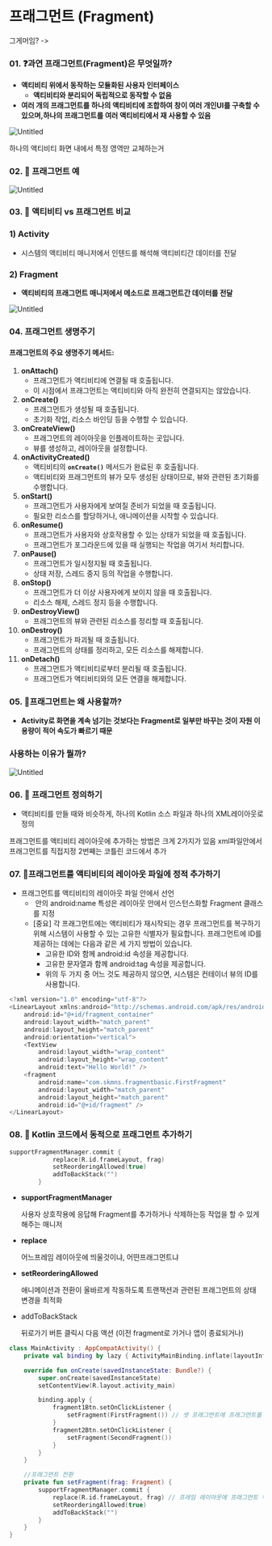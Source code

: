 프래그먼트 (Fragment)
=
그게머임?
->
### 01. ❓과연 프래그먼트(Fragment)은 무엇일까?

- **액티비티 위에서 동작하는 모듈화된 사용자 인터페이스**
    - **액티비티와 분리되어 독립적으로 동작할 수 없음**
- **여러 개의 프래그먼트를 하나의 액티비티에 조합하여 창이 여러 개인UI를 구축할 수 있으며,하나의 프래그먼트를 여러 액티비티에서 재 사용할 수 있음**

![Untitled](https://s3-us-west-2.amazonaws.com/secure.notion-static.com/2c4244ab-fa01-4899-85ed-41f29f12ff94/Untitled.png)

하나의 액티비티 화면 내에서 특정 영역만 교체하는거

### 02. 🤗 프래그먼트 예

![Untitled](https://s3-us-west-2.amazonaws.com/secure.notion-static.com/3bc649ac-a2b4-4876-a28d-64cb2e68c950/Untitled.png)

### 03. 🤗 액티비티 vs 프래그먼트 비교

### 1) Activity
- 시스템의 액티비티 매니저에서 인텐드를 해석해 액티비티간 데이터를 전달
### **2) Fragment**

- **액티비티의 프래그먼트 매니저에서 메소드로 프래그먼트간 데이터를 전달**

![Untitled](https://s3-us-west-2.amazonaws.com/secure.notion-static.com/bf5ec753-20b0-4ce2-855a-3077e47edb11/Untitled.png)

### 04.  프래그먼트 생명주기
#### **프래그먼트의 주요 생명주기 메서드:**

1. **onAttach()**
    - 프래그먼트가 액티비티에 연결될 때 호출됩니다.
    - 이 시점에서 프래그먼트는 액티비티와 아직 완전히 연결되지는 않았습니다.
2. **onCreate()**
    - 프래그먼트가 생성될 때 호출됩니다.
    - 초기화 작업, 리소스 바인딩 등을 수행할 수 있습니다.
3. **onCreateView()**
    - 프래그먼트의 레이아웃을 인플레이트하는 곳입니다.
    - 뷰를 생성하고, 레이아웃을 설정합니다.
4. **onActivityCreated()**
    - 액티비티의 **`onCreate()`** 메서드가 완료된 후 호출됩니다.
    - 액티비티와 프래그먼트의 뷰가 모두 생성된 상태이므로, 뷰와 관련된 초기화를 수행합니다.
5. **onStart()**
    - 프래그먼트가 사용자에게 보여질 준비가 되었을 때 호출됩니다.
    - 필요한 리소스를 할당하거나, 애니메이션을 시작할 수 있습니다.
6. **onResume()**
    - 프래그먼트가 사용자와 상호작용할 수 있는 상태가 되었을 때 호출됩니다.
    - 프래그먼트가 포그라운드에 있을 때 실행되는 작업을 여기서 처리합니다.
7. **onPause()**
    - 프래그먼트가 일시정지될 때 호출됩니다.
    - 상태 저장, 스레드 중지 등의 작업을 수행합니다.
8. **onStop()**
    - 프래그먼트가 더 이상 사용자에게 보이지 않을 때 호출됩니다.
    - 리소스 해제, 스레드 정지 등을 수행합니다.
9. **onDestroyView()**
    - 프래그먼트의 뷰와 관련된 리소스를 정리할 때 호출됩니다.
10. **onDestroy()**
    - 프래그먼트가 파괴될 때 호출됩니다.
    - 프래그먼트의 상태를 정리하고, 모든 리소스를 해제합니다.
11. **onDetach()**
    - 프래그먼트가 액티비티로부터 분리될 때 호출됩니다.
    - 프래그먼트가 액티비티와의 모든 연결을 해제합니다.

### 05. 🤔프래그먼트는 왜 사용할까?

- **Activity로 화면을 계속 넘기는 것보다는 Fragment로 일부만 바꾸는 것이 자원 이용량이 적어 속도가 빠르기 때문**

### 사용하는 이유가 뭘까?

![Untitled](https://s3-us-west-2.amazonaws.com/secure.notion-static.com/7c534f4d-82ac-4c11-9f0e-03d48e88ab74/Untitled.png)

### 06. 🤗 프래그먼트 정의하기
- 액티비티를 만들 때와 비슷하게, 하나의 Kotlin 소스 파일과 하나의 XML레이아웃로 정의



프래그먼트를 액티비티 레이아웃에 추가하는 방법은 크게 2가지가 있음
xml파일안에서 프래그먼트를 직접지정
2번째는 코틀린 코드에서 추가

### 07. 🤗프래그먼트를 액티비티의 레이아웃 파일에 정적 추가하기

- 프래그먼트를 액티비티의 레이아웃 파일 안에서 선언
    - <fragment> 안의 android:name 특성은 레이아웃 안에서 인스턴스화할 Fragment 클래스를 지정
    - [중요] 각 프래그먼트에는 액티비티가 재시작되는 경우 프래그먼트를 복구하기 위해 시스템이 사용할 수 있는 고유한 식별자가 필요합니다. 프래그먼트에 ID를 제공하는 데에는 다음과 같은 세 가지 방법이 있습니다.
        - 고유한 ID와 함께 android:id 속성을 제공합니다.
        - 고유한 문자열과 함께 android:tag 속성을 제공합니다.
        - 위의 두 가지 중 어느 것도 제공하지 않으면, 시스템은 컨테이너 뷰의 ID를 사용합니다.

```kotlin
<?xml version="1.0" encoding="utf-8"?>
<LinearLayout xmlns:android="http://schemas.android.com/apk/res/android"
    android:id="@+id/fragment_container"
    android:layout_width="match_parent"
    android:layout_height="match_parent"
    android:orientation="vertical">
    <TextView
        android:layout_width="wrap_content"
        android:layout_height="wrap_content"
        android:text="Hello World!" />
    <fragment
        android:name="com.skmns.fragmentbasic.FirstFragment"
        android:layout_width="match_parent"
        android:layout_height="match_parent"
        android:id="@+id/fragment" />
</LinearLayout>
```
### 08. 🤗 Kotlin 코드에서 동적으로 프래그먼트 추가하기

```kotlin
supportFragmentManager.commit {
            replace(R.id.frameLayout, frag)
            setReorderingAllowed(true)
            addToBackStack("")
        }
```

- **supportFragmentManager**
    
    사용자 상호작용에 응답해 Fragment를 추가하거나 삭제하는등 작업을 할 수 있게 해주는 매니저
    
- **replace**
    
    어느프레임 레이아웃에 띄울것이냐, 어떤프래그먼트냐
    
- **setReorderingAllowed**
    
    애니메이션과 전환이 올바르게 작동하도록 트랜잭션과 관련된 프래그먼트의 상태 변경을 최적화
    
- addToBackStack
    
    뒤로가기 버튼 클릭시 다음 액션 (이전 fragment로 가거나 앱이 종료되거나)

```kotlin
class MainActivity : AppCompatActivity() {
    private val binding by lazy { ActivityMainBinding.inflate(layoutInflater) }

    override fun onCreate(savedInstanceState: Bundle?) {
        super.onCreate(savedInstanceState)
        setContentView(R.layout.activity_main)

        binding.apply {
            fragment1Btn.setOnClickListener {
                setFragment(FirstFragment()) // 셋 프래그먼트에 프래그먼트를 파라미터를 줌
            }
            fragment2Btn.setOnClickListener {
                setFragment(SecondFragment())
            }
        }
    }

    //프래그먼트 전환
    private fun setFragment(frag: Fragment) {
        supportFragmentManager.commit {
            replace(R.id.frameLayout, frag) // 프레임 레이아웃에 프래그먼트 뿌리겠다
            setReorderingAllowed(true)
            addToBackStack("")
        }
    }
}
```
